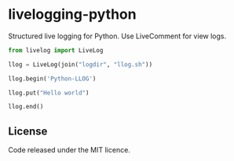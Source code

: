 # livelogging-python

Structured live logging for Python. Use LiveComment for view logs.

```python
from livelog import LiveLog

llog = LiveLog(join("logdir", "llog.sh"))

llog.begin('Python-LLOG')

llog.put("Hello world")

llog.end()

```

## License
Code released under the MIT licence.
